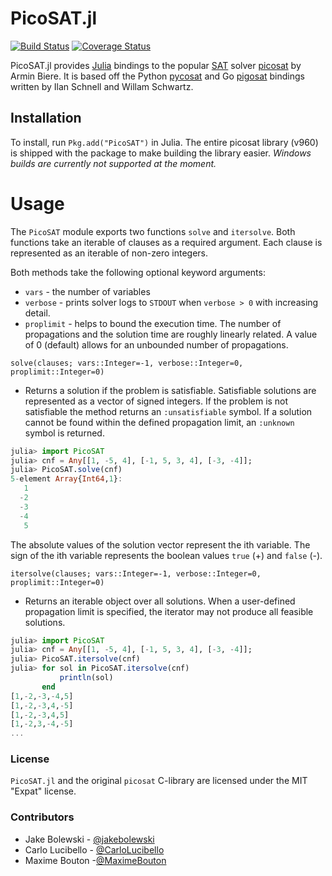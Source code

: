 # PicoSAT.jl

[![Build Status](https://github.com/sisl/PicoSAT.jl/actions/workflows/CI.yml/badge.svg)](https://github.com/sisl/PicoSAT.jl/actions/workflows/CI.yml)
[![Coverage Status](https://coveralls.io/repos/sisl/PicoSAT.jl/badge.svg)](https://coveralls.io/r/sisl/PicoSAT.jl)

PicoSAT.jl provides [Julia](www.julialang.org) bindings to the popular [SAT](http://en.wikipedia.org/wiki/Boolean_satisfiability_problem) solver [picosat](http://fmv.jku.at/picosat/) by Armin Biere.  It is based off the Python [pycosat](https://github.com/ContinuumIO/pycosat) and Go [pigosat](https://github.com/wkschwartz/pigosat) bindings written by Ilan Schnell and Willam Schwartz.

## Installation

To install, run `Pkg.add("PicoSAT")` in Julia.  The entire picosat library (v960) is shipped with the package to make building the library easier.  *Windows builds are currently not supported at the moment.*

# Usage
The `PicoSAT` module exports two functions `solve` and `itersolve`.  Both functions take an iterable of clauses as a required argument.  Each clause is represented as an iterable of non-zero integers.

Both methods take the following optional keyword arguments:
   - `vars` - the number of variables
   - `verbose` - prints solver logs to `STDOUT` when `verbose > 0` with increasing detail.
   - `proplimit` - helps to bound the execution time.  The number of propagations and the solution time are roughly linearly related.  A value of 0 (default) allows for an unbounded number of propagations.

`solve(clauses; vars::Integer=-1, verbose::Integer=0, proplimit::Integer=0)`
 - Returns a solution if the problem is satisfiable.  Satisfiable solutions are represented as a vector of signed integers.  If the problem is not satisfiable the method returns an `:unsatisfiable` symbol.  If a solution cannot be found within the defined propagation limit, an `:unknown` symbol is returned.

```julia
julia> import PicoSAT
julia> cnf = Any[[1, -5, 4], [-1, 5, 3, 4], [-3, -4]];
julia> PicoSAT.solve(cnf)
5-element Array{Int64,1}:
   1
  -2
  -3
  -4
   5
```

The absolute values of the solution vector represent the ith variable.  The sign of the ith variable represents the boolean values `true` (+) and `false` (-).


`itersolve(clauses; vars::Integer=-1, verbose::Integer=0, proplimit::Integer=0)`
  - Returns an iterable object over all solutions.  When a user-defined propagation limit is specified, the iterator may not produce all feasible solutions.


```julia
julia> import PicoSAT
julia> cnf = Any[[1, -5, 4], [-1, 5, 3, 4], [-3, -4]];
julia> PicoSAT.itersolve(cnf)
julia> for sol in PicoSAT.itersolve(cnf)
           println(sol)
       end
[1,-2,-3,-4,5]
[1,-2,-3,4,-5]
[1,-2,-3,4,5]
[1,-2,3,-4,-5]
...
```

### License
`PicoSAT.jl` and the original `picosat` C-library are licensed under the MIT "Expat" license.

### Contributors
  * Jake Bolewski - [@jakebolewski](http://github.com/jakebolewski)
  * Carlo Lucibello - [@CarloLucibello](https://github.com/CarloLucibello)
  * Maxime Bouton -[@MaximeBouton](https://github.com/MaximeBouton)
